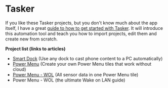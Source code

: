 # Tasker
If you like these Tasker projects, but you don't know much about the app itself, I have a great [guide to how to get started with Tasker](https://notenoughtech.com/tasker/tasker-quick-start/). It will introduce this automation tool and teach you how to import projects, edit them and create new from scratch.

**Project list (links to articles)**

- [Smart Dock](https://notenoughtech.com/tasker/smart-dock/) (Use any dock to cast phone content to a PC automatically)
- [Power Menu](https://notenoughtech.com/tasker/android-power-menu-for-your-diy-smart-home/) (Create your own Power Menu tiles that work without cloud)
- [Power Menu - WOL](https://notenoughtech.com/tasker/power-menu-all-sensors/) (All sensor data in one Power Menu tile)
- Power Menu - WOL (the ultimate Wake on LAN guide)